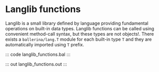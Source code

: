 # Langlib functions

Langlib is a small library defined by language providing fundamental operations on built-in data types. Langlib functions can be called using convenient method-call syntax, but these types are not objects!. There exists a `ballerina/lang.T` module for each built-in type `T` and they are automatically imported using `T` prefix.

::: code langlib_functions.bal :::

::: out langlib_functions.out :::